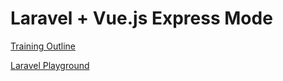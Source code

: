 # Laravel + Vue.js Express Mode

[Training Outline](https://github.com/joesama/laravue/wiki)

[Laravel Playground](https://laravelplayground.com/)
